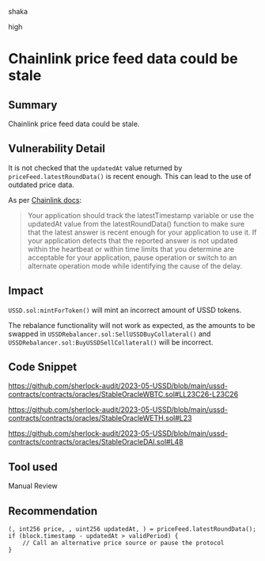 shaka

high

# Chainlink price feed data could be stale

## Summary

Chainlink price feed data could be stale.

## Vulnerability Detail

It is not checked that the `updatedAt` value returned by `priceFeed.latestRoundData()` is recent enough. This can lead to the use of outdated price data.

As per [Chainlink docs](https://docs.chain.link/data-feeds#check-the-timestamp-of-the-latest-answer):
> Your application should track the latestTimestamp variable or use the updatedAt value from the latestRoundData() function to make sure that the latest answer is recent enough for your application to use it. If your application detects that the reported answer is not updated within the heartbeat or within time limits that you determine are acceptable for your application, pause operation or switch to an alternate operation mode while identifying the cause of the delay.

## Impact

`USSD.sol:mintForToken()` will mint an incorrect amount of USSD tokens.

The rebalance functionality will not work as expected, as the amounts to be swapped in `USSDRebalancer.sol:SellUSSDBuyCollateral()` and `USSDRebalancer.sol:BuyUSSDSellCollateral()` will be incorrect.

## Code Snippet

https://github.com/sherlock-audit/2023-05-USSD/blob/main/ussd-contracts/contracts/oracles/StableOracleWBTC.sol#LL23C26-L23C26

https://github.com/sherlock-audit/2023-05-USSD/blob/main/ussd-contracts/contracts/oracles/StableOracleWETH.sol#L23

https://github.com/sherlock-audit/2023-05-USSD/blob/main/ussd-contracts/contracts/oracles/StableOracleDAI.sol#L48

## Tool used

Manual Review

## Recommendation

```solidity
(, int256 price, , uint256 updatedAt, ) = priceFeed.latestRoundData();
if (block.timestamp - updatedAt > validPeriod) {
    // Call an alternative price source or pause the protocol
}
```